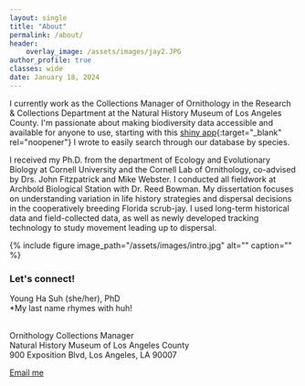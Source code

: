 ```yaml
---
layout: single
title: "About"
permalink: /about/
header:
    overlay_image: /assets/images/jay2.JPG
author_profile: true
classes: wide
date: January 18, 2024
---
```


I currently work as the Collections Manager of Ornithology in the Research & Collections Department at the Natural History Museum of Los Angeles County. I'm passionate about making biodiversity data accessible and available for anyone to use, starting with this [shiny app](https://nhm-birds.shinyapps.io/lacm_birds/){:target="_blank" rel="noopener"} I wrote to easily search through our database by species.  

I received my Ph.D. from the department of Ecology and Evolutionary Biology at Cornell University and the Cornell Lab of Ornithology, co-advised by Drs. John Fitzpatrick and Mike Webster. I conducted all fieldwork at Archbold Biological Station with Dr. Reed Bowman. My dissertation focuses on understanding variation in life history strategies and dispersal decisions in the cooperatively breeding Florida scrub-jay. I used long-term historical data and field-collected data, as well as newly developed tracking technology to study movement leading up to dispersal.

{% include figure image_path="/assets/images/intro.jpg" alt="" caption="" %}


### Let's connect!
Young Ha Suh (she/her), PhD <br>
    *My last name rhymes with huh! <br>

<br />
Ornithology Collections Manager <br />
Natural History Museum of Los Angeles County <br />
900 Exposition Blvd, Los Angeles, LA 90007 <br />

<a href="mailto:{{ 'ysuh@nhm.org' | encode_email }}" title="Email me">Email me</a>
